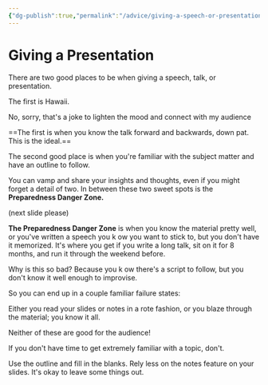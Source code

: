 ```yaml
---
{"dg-publish":true,"permalink":"/advice/giving-a-speech-or-presentation/","tags":["advice","public-speaking"],"noteIcon":3}
---
```



# Giving a Presentation

There are two good places to be when giving a speech, talk, or presentation.

The first is Hawaii. 

No, sorry, that's a joke to lighten the mood and connect with my audience  

==The first is when you know the talk forward and backwards, down pat. This is the ideal.==

The second good place is when you're familiar with the subject matter and have an outline to follow.

You can vamp and share your insights and thoughts, even if you might forget a detail of two. In between these two sweet spots is the **Preparedness Danger Zone.** 

(next slide please)

**The Preparedness Danger Zone** is when you know the material pretty well, or you've written a speech you k ow you want to stick to, but you don't have it memorized. It's where you get if you write a long talk, sit on it for 8 months, and run it through the weekend before.

Why is this so bad? Because you k ow there's a script to follow, but you don't know it well enough to improvise.

So you can end up in a couple familiar failure states: 

Either you read your slides or notes in a rote fashion, or you blaze through the material; you know it all.

Neither of these are good for the audience! 

If you don't have time to get extremely familiar with a topic, don't. 

Use the outline and fill in the blanks. Rely less on the notes feature on your slides. It's okay to leave some things out.
